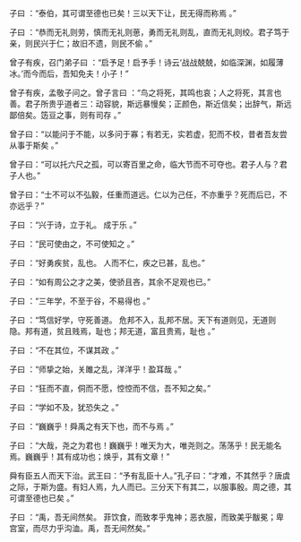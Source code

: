 子曰 ：“泰伯，其可谓至德也已矣！三以天下让，民无得而称焉 。”

子曰 ：“恭而无礼则劳，慎而无礼则葸，勇而无礼则乱，直而无礼则绞。君子笃于亲，则民兴于仁；故旧不遗，则民不偷 。”

曾子有疾，召门弟子曰 ：“启予足！启予手！诗云‘战战兢兢，如临深渊，如履薄冰。’而今而后，吾知免夫！小子！”

曾子有疾，孟敬子问之。曾子言曰 ：“鸟之将死，其鸣也哀；人之将死，其言也善。君子所贵乎道者三：动容貌，斯远暴慢矣；正颜色，斯近信矣；出辞气，斯远鄙倍矣。笾豆之事，则有司存 。”

曾子曰：“以能问于不能，以多问于寡；有若无，实若虚，犯而不校，昔者吾友尝从事于斯矣 。”

曾子曰：“可以托六尺之孤，可以寄百里之命，临大节而不可夺也。君子人与？君子人也。”

曾子曰：“士不可以不弘毅，任重而道远。仁以为己任，不亦重乎？死而后已，不亦远乎？”

子曰 ：“兴于诗，立于礼。 成于乐 。”

子曰 ：“民可使由之，不可使知之 。”

子曰 ：“好勇疾贫，乱也。 人而不仁，疾之已甚，乱也。”

子曰 ：“如有周公之才之美，使骄且吝，其余不足观也已。”

子曰 ：“三年学，不至于谷，不易得也 。”

子曰 ：“笃信好学，守死善道。 危邦不入，乱邦不居。天下有道则见，无道则隐。邦有道，贫且贱焉，耻也；邦无道，富且贵焉，耻也 。”

子曰 ：“不在其位，不谋其政 。”

子曰 ：“师挚之始，关雎之乱，洋洋乎！盈耳哉 。”

子曰 ：“狂而不直，侗而不愿，悾悾而不信，吾不知之矣。”

子曰 ：“学如不及，犹恐失之 。”

子曰 ：“巍巍乎！舜禹之有天下也，而不与焉 。”

子曰 ：“大哉，尧之为君也！巍巍乎！唯天为大，唯尧则之。荡荡乎！民无能名焉。巍巍乎！其有成功也；焕乎，其有文章！”

舜有臣五人而天下治。武王曰：“予有乱臣十人。”孔子曰：“才难，不其然乎？唐虞之际，于斯为盛。有妇人焉，九人而已。三分天下有其二，以服事殷。周之德，其可谓至德也已矣 。”

子曰 ：“禹，吾无间然矣。 菲饮食，而致孝乎鬼神；恶衣服，而致美乎黻冕；卑宫室，而尽力乎沟洫。禹，吾无间然矣。”